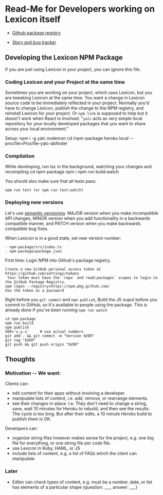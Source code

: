 Read-Me for Developers working on Lexicon itself
================================================

- [Github package registry]( https://github.com/nitidbit/lexicon/pkgs/npm/lexicon )

- [Story and bug tracker]( https://app.shortcut.com/lexicon/stories/space/2272?team_scope_id=v2%3At%3A66284048-8323-4dd5-bbaa-91068f5b1cea%3A66284048-78ff-4daf-ab41-b7f66ad3455d )


Developing the Lexicon NPM Package
----------------------------------
If you are just using Lexicon in your project, you can ignore this file.

### Coding Lexicon and your Project at the same time
Sometimes you are working on your project, which uses Lexicon, but you are
tweaking Lexicon at the same time. You want a change in Lexicon source code to
be immediately reflected in your project.  Normally you'd have to change
Lexicon, publish the change to the NPM registry, and reinstall Lexicon for your
project.  Or `npm link` is supposed to help but it doesn't work when React is
involved.  "`yalc` acts as very simple local repository for your locally
developed packages that you want to share across your local environment."

Setup:
  npm i -g yalc nodemon
  cd <lexicon folder>/npm-package
  heroku local --procfile=Procfile-yalc-abfinder


### Compilation

While developing, run tsc in the background, watching your changes and recompiling
    cd npm-package
    npm i
    npm run build:watch

You should also make sure that all tests pass:

    npm run test (or npm run test:watch)


### Deploying new versions

Let's use [semantic versioning](https://semver.org).
MAJOR version when you make incompatible API changes,
MINOR version when you add functionality in a backwards compatible manner, and
PATCH version when you make backwards compatible bug fixes.

When Lexicon is in a good state, set new version number:

    - npm-package/src/index.ts
    - npm-package/package.json

First time: Login NPM into Github's package registry.

    Create a new GitHub personal access token at https://github.com/settings/tokens
     Your token must have the `repo` and read:packages` scopes to login to the GitHub Package Registry.
    npm login --registry=https://npm.pkg.github.com/
    Use the token as a password

Right before you `git commit` and `npm publish`, Build the JS ouput before you commit to GitHub, so it's
available to people using the package. This is already done if you've been running `npm run watch`

    cd npm-package
    npm run build
    npm publish
    VER='x.y.x'     # use actual numbers
    git add . && git commit -m "Version $VER"
    git tag "$VER"
    git push && git push origin "$VER"


Thoughts
--------

### Motivation -- We want:

Clients can:
- edit content for their apps without involving a developer.
- manipulate lists of content, i.e. add, remove, or rearrange elements.
- see their changes in-place. I.e. They don't need to change a string, save, wait 10
  minutes for Heroku to rebuild, and then see the results. The cycle is too long. But after their
  edits, a 10 minute Heroku build to publish them is OK.

Developers can:
- organize string files however makes sense for the project, e.g. one big file for
  everything, or one string file per code file.
- use Lexicon in Ruby, HAML, or JS
- include lists of content, e.g. a list of FAQs which the client can manipulate


### Later

- Editor can check types of content, e.g. must be a number, date, or list has elements of a
  particular shape {question: ___, answer: ___}
